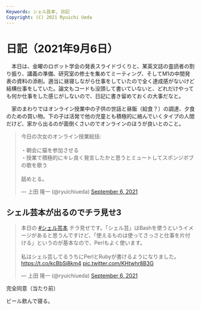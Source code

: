 ```yaml
---
Keywords: シェル芸本, 日記
Copyright: (C) 2021 Ryuichi Ueda
---
```


# 日記（2021年9月6日）

　本日は、金曜のロボット学会の発表スライドづくりと、某英文誌の査読者の割り振り、講義の準備、研究室の修士を集めてミーティング、そしてM1の中間発表の資料の添削。適当に昼寝しながら仕事をしていたので全く達成感がないけど結構仕事をしていた。論文もコードも没頭して書いていないと、どれだけやっても何か仕事をした感じがしないので、日記に書き留めておくの大事だなと。

　家のまわりではオンライン授業中の子供の世話と昼飯（給食？）の調達、夕食のための買い物。下の子は活発で他の児童とも積極的に絡んでいくタイプの人間だけど、家から出るのが面倒くさいのでオンラインのほうが良いとのこと。

<blockquote class="twitter-tweet" data-partner="tweetdeck"><p lang="ja" dir="ltr">今日の次女のオンライン授業総括: <br><br>・朝会に猫を参加させる<br>・授業で積極的にキレ良く発言したかと思うとミュートしてスポンジボブの歌を歌う<br><br>舐めとる。</p>&mdash; 上田 隆一 (@ryuichiueda) <a href="https://twitter.com/ryuichiueda/status/1434793271889260546?ref_src=twsrc%5Etfw">September 6, 2021</a></blockquote>
<script async src="https://platform.twitter.com/widgets.js" charset="utf-8"></script>


## シェル芸本が出るのでチラ見せ3

<blockquote class="twitter-tweet" data-partner="tweetdeck"><p lang="ja" dir="ltr">本日の <a href="https://twitter.com/hashtag/%E3%82%B7%E3%82%A7%E3%83%AB%E8%8A%B8%E6%9C%AC?src=hash&amp;ref_src=twsrc%5Etfw">#シェル芸本</a> チラ見せです。「シェル芸」はBashを使うというイメージがあると思うんですけど、「使えるものは使ってさっさと仕事を片付ける」というのが基本なので、Perlもよく使います。<br><br>私はシェル芸してるうちにPerlとRubyが書けるようになりました。<a href="https://t.co/kcBbSi8km4">https://t.co/kcBbSi8km4</a> <a href="https://t.co/KHtwhr8B3G">pic.twitter.com/KHtwhr8B3G</a></p>&mdash; 上田 隆一 (@ryuichiueda) <a href="https://twitter.com/ryuichiueda/status/1434816124005150729?ref_src=twsrc%5Etfw">September 6, 2021</a></blockquote>
<script async src="https://platform.twitter.com/widgets.js" charset="utf-8"></script>


完全同意（当たり前）


ビール飲んで寝る。
